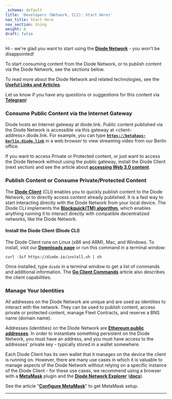 ```yaml
---
_schema: default
title: 'Developers (Network, CLI): Start Here!'
nav_title: Start Here
nav_section: Using
weight: 6
draft: false
---
```

Hi - we're glad you want to start using the [**Diode Network**](https://support.diode.io/article/wxckuppo9j) - you won't be disappointed!

To start consuming content from the Diode Network, or to publish content via the Diode Network, see the sections below.

To read more about the Diode Network and related technologies, see the [**Useful Links and Articles**](https://support.diode.io/article/wu3yct3hbn).

Let us know if you have any questions or suggestions for this content via [**Telegram**](https://t.me/diode_chain)!

### **Consume Public Content via the Internet Gateway**

Diode hosts an Internet gateway at diode.link. Public content published via the Diode Network is accessible via this gateway at &lt;client-address&gt;.diode.link. For example, you can type <a href="https://betahaus-berlin.diode.link/" target="_blank" rel="noopener"><strong><code>https://betahaus-berlin.diode.link</code></strong></a> in a web browser to view streaming video from our Berlin office.

If you want to access Private or Protected content, or just want to access the Diode Network without using the public gateway, install the Diode Client (next section) and see the article about [**accessing Web 3.0 content**](https://support.diode.io/article/sbf1ihdfve).

### **Publish Content or Consume Private/Protected Content**

The <a href="https://support.diode.io/article/caxyvmjbem" target="_blank" rel="noopener"><strong>Diode Client</strong></a> (CLI) enables you to quickly publish content to the Diode Network, or to directly access content already published. It is a fast way to start interacting directly with the Diode Network from your local device. The Diode CLI implements the [**Blockquick(TM) algorithm**](https://support.diode.io/article/osywoqibv1), which enables anything running it to interact directly with compatible decentralized networks, like the Diode Network.

#### **Install the Diode Client (Diode CLI)**

The Diode Client runs on Linux (x86 and ARM), Mac, and Windows. To install, visit our <a href="https://diode.io/download" target="_blank" rel="noopener"><strong>Downloads page</strong></a> or run this command in a terminal window:

```
curl -Ssf https://diode.io/install.sh | sh
```

Once installed, type `diode` in a terminal window to get a list of commands and additional information. The [**Go Client Commands**](https://support.diode.io/article/josr6wwh5e) article also describes the client capabilities.

### **Manage Your Identities**

All addresses on the Diode Network are unique and are used as identities to interact with the network. They can be used to publish content, access private or protected content, manage Fleet Contracts, and reserve a BNS name (domain name).

Addresses (identities) on the Diode Network are <a href="https://ethereum.github.io/yellowpaper/paper.pdf" target="_blank" rel="noopener"><strong>Ethereum public addresses</strong></a>. In order to instantiate something persistent on the Diode Network, you must have an address, and you must have access to the addresses' private key - typically stored in a wallet somewhere.

Each Diode Client has its own wallet that it manages on the device the client is running on. However, there are many use cases in which it is valuable to manage aspects of the Diode Network without relying on a specific instance of the Diode Client - for these use cases, we recommend using a browser with a <a href="https://metamask.io/" target="_blank" rel="noopener"><strong>MetaMask</strong></a> plugin and the <a href="https://diode.io/prenet" target="_blank" rel="noopener"><strong>Diode Network Explorer</strong></a> ([**docs**](https://support.diode.io/article/z5h5yx38uj)).

See the article "[**Configure MetaMask**](https://support.diode.io/article/uec3mloh9z)" to get MetaMask setup.

---